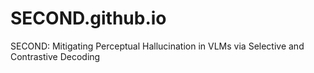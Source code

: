 # SECOND.github.io
SECOND: Mitigating Perceptual Hallucination in VLMs via Selective and Contrastive Decoding
